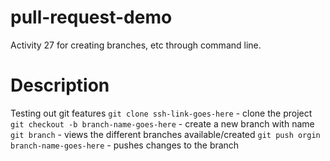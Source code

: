 # pull-request-demo
Activity 27 for creating branches, etc through command line.

# Description
Testing out git features
`git clone ssh-link-goes-here` - clone the project
`git checkout -b branch-name-goes-here` - create a new branch with name
`git branch` - views the different branches available/created
`git push orgin branch-name-goes-here` - pushes changes to the branch
